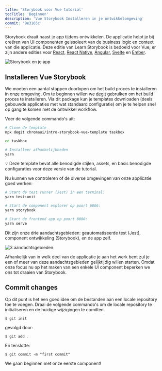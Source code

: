 ```yaml
---
title: 'Storybook voor Vue tutorial'
tocTitle: 'Beginnen'
description: 'Vue Storybook Installeren in je ontwikkelomgeving'
commit: '9e3165c'
---
```


Storybook draait naast je app tijdens ontwikkelen. De applicatie helpt je bij creëren van UI componenten geissoleert van de business logic en context van die applicatie. Deze editie van Learn Storybook is bedoeld voor Vue; er zijn andere edities voor [React](/intro-to-storybook/react/en/get-started), [React Native](/intro-to-storybook/react-native/en/get-started/), [Angular](/intro-to-storybook/angular/en/get-started), [Svelte](/intro-to-storybook/svelte/en/get-started) en [Ember](/intro-to-storybook/ember/en/get-started).

![Storybook en je app](/intro-to-storybook/storybook-relationship.jpg)

## Installeren Vue Storybook

We moeten een aantal stappen doorlopen om het build proces te installeren in onze omgeving. Om te beginnen willen we [degit](https://github.com/Rich-Harris/degit) gebruiken om het build proces te installeren. Via dit package kun je templates downloaden (deels gebouwde applicaties met wat standaard configuratie) om je te helpen snel op gang te komen met de ontwikkel workflow. 

Voer de volgende commando's uit:

```bash
# Clone de template
npx degit chromaui/intro-storybook-vue-template taskbox

cd taskbox

# Installeer afhankelijkheden
yarn
```

<div class="aside">
💡 Deze template bevat alle benodigde stijlen, assets, en basis benodigde configuraties voor deze versie van de tutorial.
</div>

Nu kunnen we controleren of de diverse omgevingen van onze applicatie goed werken:

```bash
# Start de test runner (Jest) in een terminal:
yarn test:unit

# Start de component explorer op poort 6006:
yarn storybook

# Start de frontend app op poort 8080:
yarn serve
```

Dit zijn onze drie aandachtsgebieden: geautomatiseerde test (Jest), component ontwikkeling (Storybook), en de app zelf.

![3 aandachtsgebieden](/intro-to-storybook/app-three-modalities-vue.png)

Afhankelijk van in welk deel van de applicatie je aan het werk bent zul je een of meer van deze aandachtsgebieden gelijktijdig willen starten. Omdat onze focus nu op het maken van een enkele UI component beperken we ons tot draaien van Storybook.

## Commit changes

Op dit punt is het een goed idee om de bestanden aan een locale repository toe te voegen. Draai de volgende commando's om de locale repository te initialiseren en de huidige wijzigingen te comitten.

```shell
$ git init
```

gevolgd door:

```shell
$ git add .
```

En tenslotte:

```shell
$ git commit -m "first commit"
```

We gaan beginnen met onze eerste component!